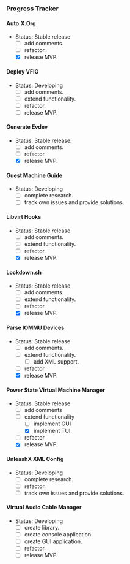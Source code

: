 ### Progress Tracker

#### Auto.X.Org
- Status: Stable release
  - [ ] add comments.
  - [ ] refactor.
  - [x] release MVP.

#### Deploy VFIO
- Status: Developing
  - [ ] add comments.
  - [ ] extend functionality.
  - [ ] refactor.
  - [ ] release MVP.

#### Generate Evdev
- Status: Stable release.
  - [ ] add comments.
  - [ ] refactor.
  - [x] release MVP.

#### Guest Machine Guide
- Status: Developing
  - [ ] complete research.
  - [ ] track own issues and provide solutions.

#### Libvirt Hooks
- Status: Stable release
  - [ ] add comments.
  - [ ] extend functionality.
  - [ ] refactor.
  - [x] release MVP.

#### Lockdown.sh
- Status: Stable release
  - [ ] add comments.
  - [ ] extend functionality.
  - [ ] refactor.
  - [x] release MVP.

#### Parse IOMMU Devices
- Status: Stable release
  - [ ] add comments.
  - [ ] extend functionality.
    - [ ] add XML support.
  - [ ] refactor.
  - [x] release MVP.

#### Power State Virtual Machine Manager
- Status: Stable release
  - [ ] add comments
  - [ ] extend functionality
    - [ ] implement GUI
    - [x] implement TUI.
  - [ ] refactor
  - [x] release MVP.

#### UnleashX XML Config
- Status: Developing
  - [ ] complete research.
  - [ ] refactor.
  - [ ] track own issues and provide solutions.

#### Virtual Audio Cable Manager
- Status: Developing
  - [ ] create library.
  - [ ] create console application.
  - [ ] create GUI application.
  - [ ] refactor.
  - [ ] release MVP.
